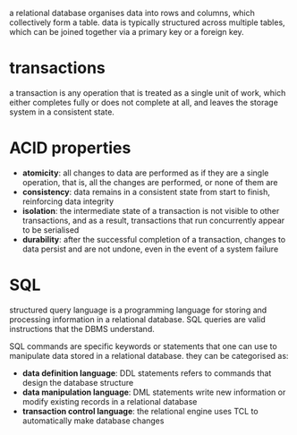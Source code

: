 a relational database organises data into rows and columns, which collectively form a table. data is typically structured across multiple tables, which can be joined together via a primary key or a foreign key.

# transactions
a transaction is any operation that is treated as a single unit of work, which either completes fully or does not complete at all, and leaves the storage system in a consistent state.

# ACID properties
- **atomicity**: all changes to data are performed as if they are a single operation, that is, all the changes are performed, or none of them are
- **consistency**: data remains in a consistent state from start to finish, reinforcing data integrity
- **isolation**: the intermediate state of a transaction is not visible to other transactions, and as a result, transactions that run concurrently appear to be serialised
- **durability**: after the successful completion of a transaction, changes to data persist and are not undone, even in the event of a system failure

# SQL
structured query language is a programming language for storing and processing information in a relational database. SQL queries are valid instructions that the DBMS understand.

SQL commands are specific keywords or statements that one can use to manipulate data stored in a relational database. they can be categorised as:
- **data definition language**: DDL statements refers to commands that design the database structure
- **data manipulation language**: DML statements write new information or modify existing records in a relational database
- **transaction control language**: the relational engine uses TCL to automatically make database changes